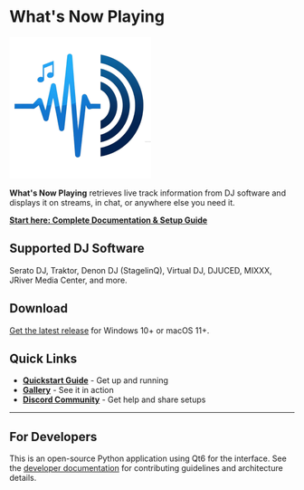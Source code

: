 # What's Now Playing

![Logo](docs/images/wnp-logo-small.png?raw=true)

**What's Now Playing** retrieves live track information from DJ
software and displays it on streams, in chat, or anywhere else you need it.

**[Start here: Complete Documentation & Setup Guide](https://whatsnowplaying.org/)**

## Supported DJ Software

Serato DJ, Traktor, Denon DJ (StagelinQ), Virtual DJ, DJUCED, MIXXX, JRiver Media Center, and more.

## Download

[Get the latest release](https://github.com/whatsnowplaying/whats-now-playing/releases) for Windows 10+ or macOS 11+.

## Quick Links

- **[Quickstart Guide](https://whatsnowplaying.org/quickstart/)** - Get up and running
- **[Gallery](https://whatsnowplaying.org/gallery/)** - See it in action
- **[Discord Community](https://discord.gg/rgEvcdUHUV)** - Get help and share setups

---

## For Developers

This is an open-source Python application using Qt6 for the interface. See
the [developer documentation](https://whatsnowplaying.org/help/developers/)
for contributing guidelines and architecture details.
